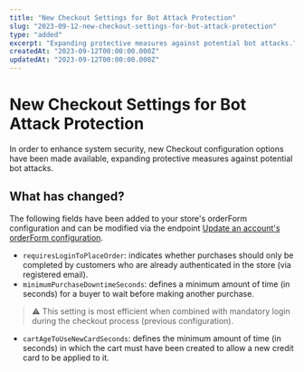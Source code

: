 ```yaml
---
title: "New Checkout Settings for Bot Attack Protection"
slug: "2023-09-12-new-checkout-settings-for-bot-attack-protection"
type: "added"
excerpt: "Expanding protective measures against potential bot attacks."
createdAt: "2023-09-12T00:00:00.000Z"
updatedAt: "2023-09-12T00:00:00.000Z"
---
```


# New Checkout Settings for Bot Attack Protection

In order to enhance system security, new Checkout configuration options have been made available, expanding protective measures against potential bot attacks.

## What has changed?

The following fields have been added to your store's orderForm configuration and can be modified via the endpoint [Update an account's orderForm configuration](https://developers.vtex.com/docs/guides/update-an-account-orderform-configuration).

- `requiresLoginToPlaceOrder`: indicates whether purchases should only be completed by customers who are already authenticated in the store (via registered email).
- `minimumPurchaseDowntimeSeconds`: defines a minimum amount of time (in seconds) for a buyer to wait before making another purchase.

>⚠️ This setting is most efficient when combined with mandatory login during the checkout process (previous configuration).

- `cartAgeToUseNewCardSeconds`: defines the minimum amount of time (in seconds) in which the cart must have been created to allow a new credit card to be applied to it.
